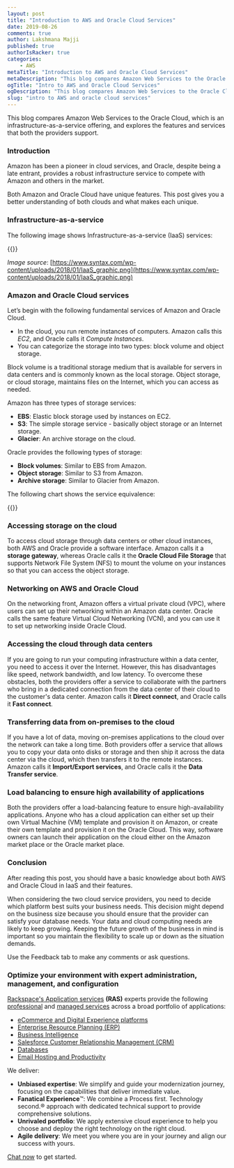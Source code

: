 ```yaml
---
layout: post
title: "Introduction to AWS and Oracle Cloud Services"
date: 2019-08-26
comments: true
author: Lakshmana Majji
published: true
authorIsRacker: true
categories:
    - AWS
metaTitle: "Introduction to AWS and Oracle Cloud Services"
metaDescription: "This blog compares Amazon Web Services to the Oracle Cloud, which is an infrastructure-as-a-service offering, and explores the features and services that both the providers support."
ogTitle: "Intro to AWS and Oracle Cloud Services"
ogDescription: "This blog compares Amazon Web Services to the Oracle Cloud, which is an infrastructure-as-a-service offering, and explores the features and services that both the providers support."
slug: "intro to AWS and oracle cloud services" 
---
```


This blog compares Amazon Web Services to the Oracle Cloud, which is an infrastructure-as-a-service offering, and explores the features and services that both the providers support.

<!--more-->

### Introduction

Amazon has been a pioneer in cloud services, and Oracle, despite being a late entrant, provides a robust infrastructure service to compete with Amazon and others in the market.

Both Amazon and Oracle Cloud have unique features. This post gives you a better understanding of both clouds and what makes each unique.

### Infrastructure-as-a-service

The following image shows Infrastructure-as-a-service (IaaS) services:

{{<image src="Picture1.png" title="" alt="">}}

*Image source*: [https://www.syntax.com/wp-content/uploads/2018/01/IaaS_graphic.png](https://www.syntax.com/wp-content/uploads/2018/01/IaaS_graphic.png)

### Amazon and Oracle Cloud services

Let’s begin with the following fundamental services of Amazon and Oracle Cloud.

- In the cloud, you run remote instances of computers. Amazon calls this *EC2*, and Oracle calls it *Compute Instances*.
- You can categorize the storage into two types: block volume and object storage.

Block volume is a traditional storage medium that is available for servers in data centers and is commonly known as the local storage. Object storage, or cloud storage, maintains files on the Internet, which you can access as needed.

Amazon has three types of storage services:

- **EBS**: Elastic block storage used by instances on EC2.
- **S3**:  The simple storage service - basically object storage or an Internet storage.
- **Glacier**: An archive storage on the cloud.

Oracle provides the following types of storage:

- **Block volumes**: Similar to EBS from Amazon.
- **Object storage**: Similar to S3 from Amazon.
- **Archive storage**: Similar to Glacier from Amazon.

The following chart shows the service equivalence:

{{<image src="Picture2.png" title="" alt="">}}

### Accessing storage on the cloud

To access cloud storage through data centers or other cloud instances, both AWS and Oracle provide a software interface. Amazon calls it a **storage gateway**, whereas Oracle calls it the **Oracle Cloud File Storage** that supports Network File System (NFS) to mount the volume on your instances so that you can access the object storage.

### Networking on AWS and Oracle Cloud

On the networking front, Amazon offers a virtual private cloud (VPC), where users can set up their networking within an Amazon data center. Oracle calls the same feature Virtual Cloud Networking (VCN), and you can use it to set up networking inside Oracle Cloud.

### Accessing the cloud through data centers

If you are going to run your computing infrastructure within a data center, you need to access it over the Internet. However, this has disadvantages like speed, network bandwidth, and low latency. To overcome these obstacles, both the providers offer a service to collaborate with the partners who bring in a dedicated connection from the data center of their cloud to the customer's data center. Amazon calls it **Direct connect**, and Oracle calls it **Fast connect**.

### Transferring data from on-premises to the cloud

If you have a lot of data, moving on-premises applications to the cloud over the network can take a long time. Both providers offer a service that allows you to copy your data onto disks or storage and then ship it across the data center via the cloud, which then transfers it to the remote instances. Amazon calls it **Import/Export services**, and Oracle calls it the **Data Transfer service**.

### Load balancing to ensure high availability of applications

Both the providers offer a load-balancing feature to ensure high-availability applications. Anyone who has a cloud application can either set up their own Virtual Machine (VM) template and provision it on Amazon, or create their own template and provision it on the Oracle Cloud. This way, software owners can launch their application on the cloud either on the Amazon market place or the Oracle market place.

### Conclusion

After reading this post, you should have a basic knowledge about both AWS and Oracle Cloud in IaaS and their features.

When considering the two cloud service providers, you need to decide which platform best suits your business needs. This decision might depend on the business size because you should ensure that the provider can satisfy your database needs. Your data and cloud computing needs are likely to keep growing. Keeping the future growth of the business in mind is important so you maintain the flexibility to scale up or down as the situation demands.

Use the Feedback tab to make any comments or ask questions.

### Optimize your environment with expert administration, management, and configuration

[Rackspace's Application services](https://www.rackspace.com/application-management/managed-services)
**(RAS)** experts provide the following [professional](https://www.rackspace.com/application-management/professional-services)
and
[managed services](https://www.rackspace.com/application-management/managed-services) across
a broad portfolio of applications:

- [eCommerce and Digital Experience platforms](https://www.rackspace.com/ecommerce-digital-experience)
- [Enterprise Resource Planning (ERP)](https://www.rackspace.com/erp)
- [Business Intelligence](https://www.rackspace.com/business-intelligence)
- [Salesforce Customer Relationship Management (CRM)](https://www.rackspace.com/salesforce-managed-services)
- [Databases](https://www.rackspace.com/dba-services)
- [Email Hosting and Productivity](https://www.rackspace.com/email-hosting)

We deliver:

- **Unbiased expertise**: We simplify and guide your modernization journey,
focusing on the capabilities that deliver immediate value.
- **Fanatical Experience**&trade;: We combine a Process first. Technology second.&reg;
approach with dedicated technical support to provide comprehensive solutions.
- **Unrivaled portfolio**: We apply extensive cloud experience to help you
choose and deploy the right technology on the right cloud.
- **Agile delivery**: We meet you where you are in your journey and align
our success with yours.

[Chat now](https://www.rackspace.com/#chat) to get started.
